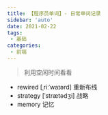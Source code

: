 ```yaml
---
title: 【程序员单词】- 日常单词记录
sidebar: 'auto'
date: 2021-02-22
tags:
 - 基础
categories:
 - 前端
---
```


> 利用空闲时间看看
<!-- more -->

- rewired  [ˌriːˈwaɪərd] 重新布线
- strategy  [ˈstrætədʒi] 战略
- memory 记忆
